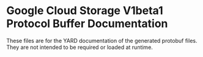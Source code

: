 # Google Cloud Storage V1beta1 Protocol Buffer Documentation

These files are for the YARD documentation of the generated protobuf files.
They are not intended to be required or loaded at runtime.
